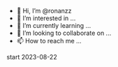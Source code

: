 - 👋 Hi, I’m @ronanzz
- 👀 I’m interested in ...
- 🌱 I’m currently learning ...
- 💞️ I’m looking to collaborate on ...
- 📫 How to reach me ...

<!---
ronanzz/ronanzz is a ✨ special ✨ repository because its `README.md` (this file) appears on your GitHub profile.
You can click the Preview link to take a look at your changes.
--->

start 2023-08-22
